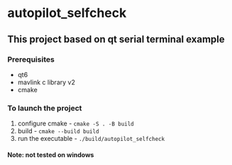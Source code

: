 # autopilot_selfcheck

## This project based on qt serial terminal example

### Prerequisites

* qt6
* mavlink c library v2
* cmake

### To launch the project

1. configure cmake - `cmake -S . -B build`
2. build - `cmake --build build`
3. run the executable - `./build/autopilot_selfcheck`

#### Note: not tested on windows